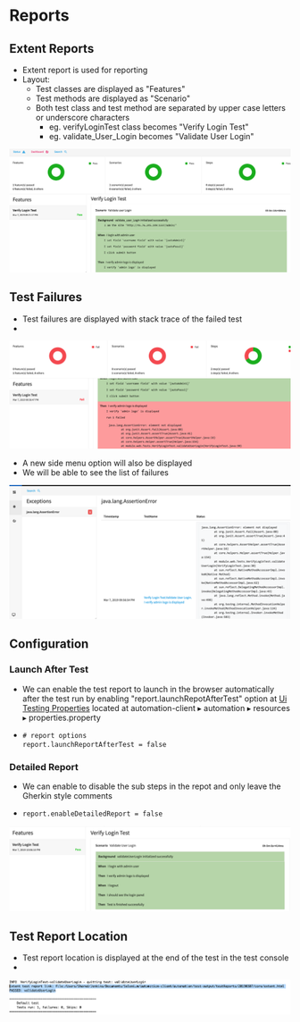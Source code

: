 # Reports

## Extent Reports

* Extent report is used for reporting
* Layout:
  * Test classes are displayed as "Features"
  * Test methods are displayed as "Scenario"
  * Both test class and test method are separated by upper case letters or underscore characters
    * eg. verifyLoginTest class becomes "Verify Login Test"
    * eg. validate\_User\_Login becomes "Validate User Login"

![](.gitbook/assets/image%20%282%29.png)

## Test Failures

* Test failures are displayed with stack trace of the failed test
* 
![](.gitbook/assets/image%20%2825%29.png)

* A new side menu option will also be displayed 
* We will be able to see the list of failures

![](.gitbook/assets/image%20%2817%29.png)

## Configuration

### Launch After Test

* We can enable the test report to launch in the browser automatically after the test run by enabling "report.launchRepotAfterTest" option at [Ui Testing Properties](https://ehsan-matean.gitbook.io/automationcore/~/edit/drafts/-L_QoVcSBVDLeifUW6pF/configuration/properties) located at automation-client⁩ ▸ ⁨automation⁩ ▸ ⁨resources⁩ ▸ properties.property
* ```text
  # report options
  report.launchReportAfterTest = false
  ```

### Detailed Report

* We can enable to disable the sub steps in the repot and only leave the Gherkin style comments
* ```text
  report.enableDetailedReport = false
  ```

![](.gitbook/assets/image%20%2819%29.png)

## Test Report Location

* Test report location is displayed at the end of the test in the test console
* 
![](.gitbook/assets/image%20%287%29.png)

